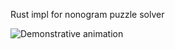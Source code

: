 Rust impl for nonogram puzzle solver

![Demonstrative animation](https://github.com/alexesmet/nonogram-gamer-rs/blob/main/simple_solving_strategy.gif)

